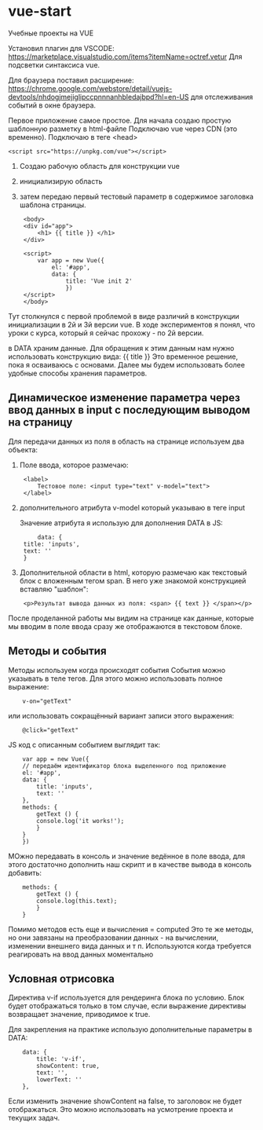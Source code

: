 # vue-start

 Учебные проекты на VUE

Установил плагин для VSCODE: <https://marketplace.visualstudio.com/items?itemName=octref.vetur>
Для подсветки синтаксиса vue.

Для браузера поставил расширение: <https://chrome.google.com/webstore/detail/vuejs-devtools/nhdogjmejiglipccpnnnanhbledajbpd?hl=en-US>
для отслеживания событий в окне браузера.

Первое приложение самое простое.
Для начала создаю простую шаблонную разметку в html-файле
Подключаю vue через CDN (это временно).
Подключаю в теге \<head>

    <script src="https://unpkg.com/vue"></script>

1. Создаю рабочую область для конструкции vue
2. инициализирую область
3. затем передаю первый тестовый параметр в содержимое заголовка шаблона страницы.

        <body>
        <div id="app">
            <h1> {{ title }} </h1>
        </div>

        <script>
            var app = new Vue({
                el: '#app',
                data: {
                    title: 'Vue init 2'
                    })
        </script>
        </body>

Тут столкнулся с первой проблемой в виде различий в конструкции инициализации в 2й и 3й версии vue.
В ходе экспериментов я понял, что уроки с курса, который я сейчас прохожу - по 2й версии.

в DATA храним данные.
Для обращения к этим данным нам нужно использовать конструкцию вида: {{ title }}
Это временное решение, пока я осваиваюсь с основами. Далее мы будем использовать более удобные способы хранения параметров.

## Динамическое изменение параметра через ввод данных в input с последующим выводом на страницу

Для передачи данных из поля в область на странице используем два объекта:

1. Поле ввода, которое размечаю:

        <label>
            Тестовое поле: <input type="text" v-model="text">
        </label>

2. дополнительного атрибута v-model который указываю в теге input

    Значение атрибута я использую для дополнения DATA в JS:

            data: {
        title: 'inputs',
        text: ''
        }

3. Дополнительной области в html, которую размечаю как текстовый блок с вложенным тегом span. В него уже знакомой конструкцией вставляю "шаблон":

        <p>Результат вывода данных из поля: <span> {{ text }} </span></p>

 После проделанной работы мы видим на странице как данные, которые мы вводим в поле ввода сразу же отображаются в текстовом блоке.

## Методы и события

Методы используем когда происходят события
События можно указывать в теле тегов. Для этого можно использовать полное выражение:

        v-on="getText"

или использовать сокращённый вариант записи этого выражения:

        @click="getText"

JS код с описанным событием выглядит так:

        var app = new Vue({
        // передаём идентификатор блока выделенного под приложение
        el: '#app',
        data: {
            title: 'inputs',
            text: ''
        },
        methods: {
            getText () {
            console.log('it works!');
            }
        }
        })

МОжно передавать в консоль и значение ведённое в поле ввода, для этого достаточно дополнить наш скрипт и в качестве вывода в консоль добавить:

        methods: {
            getText () {
            console.log(this.text);
            }
        }

Помимо методов есть еще и вычисления = computed
Это те же методы, но они завязаны на преобразовании данных - на вычислении, изменении внешнего вида данных и т п.
Используются когда требуется реагировать на ввод данных моментально

## Условная отрисовка

Директива v-if используется для рендеринга блока по условию.
Блок будет отображаться только в том случае, если выражение директивы возвращает значение, приводимое к true.

Для закрепления на практике использую дополнительные параметры в DATA:

        data: {
            title: 'v-if',
            showContent: true,
            text: '',
            lowerText: ''
        },
Если изменить значение showContent на false, то заголовок не будет отображаться. Это можно использовать на усмотрение проекта и текущих задач.